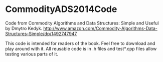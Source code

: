 # CommodityADS2014Code
Code from Commodity Algorithms and Data Structures: Simple and Useful by Dmytro Kedyk. http://www.amazon.com/Commodity-Algorithms-Data-Structures-Simple/dp/1492747947

This code is intended for readers of the book. Feel free to download and play around with it. All reusable code is in .h files and test*.cpp files allow testing various parts of it.
